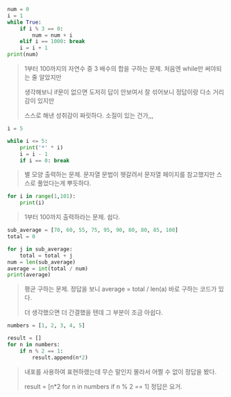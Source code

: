 ```python
num = 0
i = 1
while True:
    if i % 3 == 0:
        num = num + i
    elif i == 1000: break
    i = i + 1
print(num)
```

> 1부터 100까지의 자연수 중 3 배수의 합을 구하는 문제. 처음엔 while만 써야되는 줄 알았지만
>
> 생각해보니 if문이 없으면 도저히 답이 안보여서 잘 섞어보니 정답이랑 다소 거리감이 있지만
>
> 스스로 해낸 성취감이 짜릿하다. 소질이 있는 건가,,,

```python
i = 5

while i <= 5:
    print('*' * i)
    i = i - 1
    if i == 0: break
```

> 별 모양 출력하는 문제. 문자열 문법이 헷갈려서 문자열 페이지를 참고했지만 스스로 풀었다는게 뿌듯하다.

```python
for i in range(1,101):
	print(i)
```

> 1부터 100까지 출력하라는 문제. 쉽다.

```python
sub_average = [70, 60, 55, 75, 95, 90, 80, 80, 85, 100]
total = 0

for j in sub_average:
    total = total + j
num = len(sub_average)
average = int(total / num)
print(average)
```

> 평균 구하는 문제. 정답을 보니 average = total / len(a) 바로 구하는 코드가 있다.
>
> 더 생각했으면 더 간결했을 텐데 그 부분이 조금 아쉽다.

```python
numbers = [1, 2, 3, 4, 5]

result = []
for n in numbers:
    if n % 2 == 1:
        result.append(n*2)
```

> 내포를 사용하여 표현하랬는데 무슨 말인지 몰라서  어쩔 수 없이 정답을 봤다.
>
> result = [n*2 for n in numbers if n % 2 == 1] 정답은 요거.